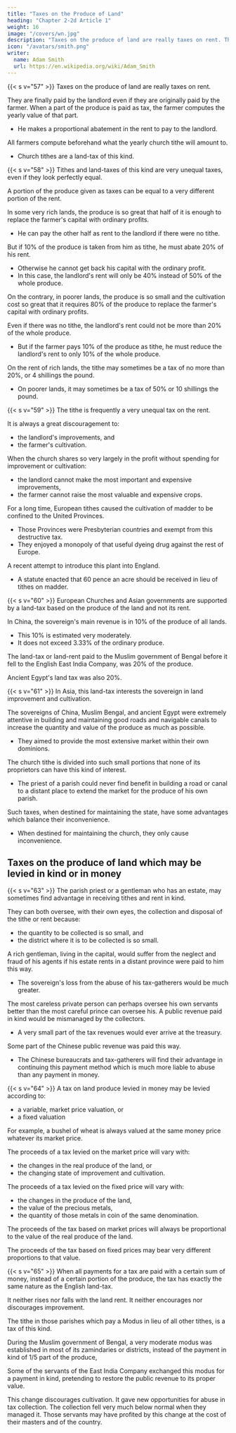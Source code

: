 ```yaml
---
title: "Taxes on the Produce of Land"
heading: "Chapter 2-2d Article 1"
weight: 16
image: "/covers/wn.jpg"
description: "Taxes on the produce of land are really taxes on rent. They are finally paid by the landlord even if they are originally paid by the farmer"
icon: "/avatars/smith.png"
writer:
  name: Adam Smith
  url: https://en.wikipedia.org/wiki/Adam_Smith
---
```



{{< s v="57" >}} Taxes on the produce of land are really taxes on rent.

They are finally paid by the landlord even if they are originally paid by the farmer.
When a part of the produce is paid as tax, the farmer computes the yearly value of that part.
- He makes a proportional abatement in the rent to pay to the landlord.

All farmers compute beforehand what the yearly church tithe will amount to.
- Church tithes are a land-tax of this kind.


{{< s v="58" >}} Tithes and land-taxes of this kind are very unequal taxes, even if they look perfectly equal.

A portion of the produce given as taxes can be equal to a very different portion of the rent.

In some very rich lands, the produce is so great that half of it is enough to replace the farmer's capital with ordinary profits.
- He can pay the other half as rent to the landlord if there were no tithe.

But if 10% of the produce is taken from him as tithe, he must abate 20% of his rent.
- Otherwise he cannot get back his capital with the ordinary profit.
- In this case, the landlord's rent will only be 40% instead of 50% of the whole produce.

On the contrary, in poorer lands, the produce is so small and the cultivation cost so great that it requires 80% of the produce to replace the farmer's capital with ordinary profits.

Even if there was no tithe, the landlord's rent could not be more than 20% of the whole produce.
- But if the farmer pays 10% of the produce as tithe, he must reduce the landlord's rent to only 10% of the whole produce.

On the rent of rich lands, the tithe may sometimes be a tax of no more than 20%, or 4 shillings the pound.
- On poorer lands, it may sometimes be a tax of 50% or 10 shillings the pound.


{{< s v="59" >}} The tithe is frequently a very unequal tax on the rent.

It is always a great discouragement to:
- the landlord's improvements, and
- the farmer's cultivation.

When the church shares so very largely in the profit without spending for improvement or cultivation:
- the landlord cannot make the most important and expensive improvements,
- the farmer cannot raise the most valuable and expensive crops.

For a long time, European tithes caused the cultivation of madder to be confined to the United Provinces.
- Those Provinces were Presbyterian countries and exempt from this destructive tax.
- They enjoyed a monopoly of that useful dyeing drug against the rest of Europe.

A recent attempt to introduce this plant into England.
- A statute enacted that 60 pence an acre should be received in lieu of tithes on madder.


{{< s v="60" >}} European Churches and Asian governments are supported by a land-tax based on the produce of the land and not its rent.

In China, the sovereign's main revenue is in 10% of the produce of all lands.
- This 10% is estimated very moderately.
- It does not exceed 3.33% of the ordinary produce.

The land-tax or land-rent paid to the Muslim government of Bengal before it fell to the English East India Company, was 20% of the produce.

Ancient Egypt's land tax was also 20%.


{{< s v="61" >}} In Asia, this land-tax interests the sovereign in land improvement and cultivation.

The sovereigns of China, Muslim Bengal, and ancient Egypt were extremely attentive in building and maintaining good roads and navigable canals to increase the quantity and value of the produce as much as possible.
- They aimed to provide the most extensive market within their own dominions.

The church tithe is divided into such small portions that none of its proprietors can have this kind of interest.
- The priest of a parish could never find benefit in building a road or canal to a distant place to extend the market for the produce of his own parish.

Such taxes, when destined for maintaining the state, have some advantages which balance their inconvenience.
- When destined for maintaining the church, they only cause inconvenience.


## Taxes on the produce of land which may be levied in kind or in money

{{< s v="63" >}} The parish priest or a gentleman who has an estate, may sometimes find advantage in receiving tithes and rent in kind.

They can both oversee, with their own eyes, the collection and disposal of the tithe or rent because:
- the quantity to be collected is so small, and
- the district where it is to be collected is so small.

A rich gentleman, living in the capital, would suffer from the neglect and fraud of his agents if his estate rents in a distant province were paid to him this way.
- The sovereign's loss from the abuse of his tax-gatherers would be much greater.

The most careless private person can perhaps oversee his own servants better than the most careful prince can oversee his.
A public revenue paid in kind would be mismanaged by the collectors.
- A very small part of the tax revenues would ever arrive at the treasury.

Some part of the Chinese public revenue was paid this way.
- The Chinese bureaucrats and tax-gatherers will find their advantage in continuing this payment method which is much more liable to abuse than any payment in money.


{{< s v="64" >}} A tax on land produce levied in money may be levied according to:
- a variable, market price valuation, or
- a fixed valuation

For example, a bushel of wheat is always valued at the same money price whatever its market price.

The proceeds of a tax levied on the market price will vary with:
- the changes in the real produce of the land, or
- the changing state of improvement and cultivation.

The proceeds of a tax levied on the fixed price will vary with:
- the changes in the produce of the land,
- the value of the precious metals,
- the quantity of those metals in coin of the same denomination.

The proceeds of the tax based on market prices will always be proportional to the value of the real produce of the land.

The proceeds of the tax based on fixed prices may bear very different proportions to that value.

{{< s v="65" >}} When all payments for a tax are paid with a certain sum of money, instead of a certain portion of the produce, the tax has exactly the same nature as the English land-tax.

It neither rises nor falls with the land rent.
It neither encourages nor discourages improvement.

The tithe in those parishes which pay a Modus in lieu of all other tithes, is a tax of this kind.

During the Muslim government of Bengal, a very moderate modus was established in most of its zamindaries or districts, instead of the payment in kind of 1/5 part of the produce,

Some of the servants of the East India Company exchanged this modus for a payment in kind, pretending to restore the public revenue to its proper value.

This change discourages cultivation.
It gave new opportunities for abuse in tax collection.
The collection fell very much below normal when they managed it.
Those servants may have profited by this change at the cost of their masters and of the country.
